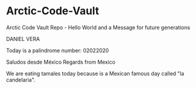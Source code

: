 # Arctic-Code-Vault
Arctic Code Vault Repo  - Hello World and a Message for future generations

DANIEL VERA

Today is a palindrome number: 02022020

Saludos desde México 
Regards from Mexico

We are eating tamales today because is a Mexican famous day called "la candelaria".

